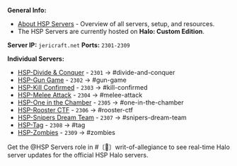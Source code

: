 **General Info:**

* [About HSP Servers](https://github.com/Chalwk/HALO-SCRIPT-PROJECTS/blob/master/docs/HSP_SERVERS/about.md) - Overview of all servers, setup, and resources.
* The HSP Servers are currently hosted on **Halo: Custom Edition**.

**Server IP:** `jericraft.net`
**Ports:** `2301-2309`

**Individual Servers:**
* [HSP-Divide & Conquer](https://github.com/Chalwk/HALO-SCRIPT-PROJECTS/blob/master/docs/HSP_SERVERS/servers/divide_and_conquer.md) - `2301` → #divide-and-conquer
* [HSP-Gun Game](https://github.com/Chalwk/HALO-SCRIPT-PROJECTS/blob/master/docs/HSP_SERVERS/servers/gun_game.md) - `2302` → #gun-game
* [HSP-Kill Confirmed](https://github.com/Chalwk/HALO-SCRIPT-PROJECTS/blob/master/docs/HSP_SERVERS/servers/kill_confirmed.md) - `2303` → #kill-confirmed
* [HSP-Melee Attack](https://github.com/Chalwk/HALO-SCRIPT-PROJECTS/blob/master/docs/HSP_SERVERS/servers/melee_attack.md) - `2304` → #melee-attack
* [HSP-One in the Chamber](https://github.com/Chalwk/HALO-SCRIPT-PROJECTS/blob/master/docs/HSP_SERVERS/servers/one_in_the_chamber.md) - `2305` → #one-in-the-chamber
* [HSP-Rooster CTF](https://github.com/Chalwk/HALO-SCRIPT-PROJECTS/blob/master/docs/HSP_SERVERS/servers/rooster_ctf.md) - `2306` → #rooster-ctf
* [HSP-Snipers Dream Team](https://github.com/Chalwk/HALO-SCRIPT-PROJECTS/blob/master/docs/HSP_SERVERS/servers/snipers_dream_team.md) - `2307` → #snipers-dream-team
* [HSP-Tag](https://github.com/Chalwk/HALO-SCRIPT-PROJECTS/blob/master/docs/HSP_SERVERS/servers/tag.md) - `2308` → #tag
* [HSP-Zombies](https://github.com/Chalwk/HALO-SCRIPT-PROJECTS/blob/master/docs/HSP_SERVERS/servers/zombies.md) - `2309` → #zombies

Get the @HSP Servers role in #〔📜〕writ-of-allegiance to see real-time Halo server updates for the official HSP Halo servers.